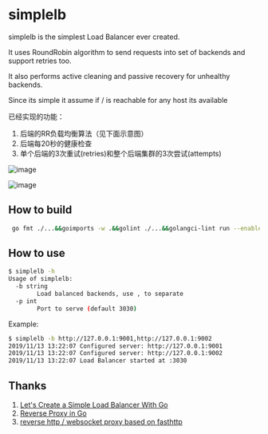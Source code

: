 # simplelb

simplelb is the simplest Load Balancer ever created.

It uses RoundRobin algorithm to send requests into set of backends and support
retries too.

It also performs active cleaning and passive recovery for unhealthy backends.

Since its simple it assume if / is reachable for any host its available

已经实现的功能：

1. 后端的RR负载均衡算法（见下面示意图）
1. 后端每20秒的健康检查
1. 单个后端的3次重试(retries)和整个后端集群的3次尝试(attempts)

![image](https://user-images.githubusercontent.com/1940588/68740133-5a7e3a80-0625-11ea-8faa-dcca0df04b7b.png)

![image](https://user-images.githubusercontent.com/1940588/68740165-6e29a100-0625-11ea-8ddd-3854735e0ae1.png)

## How to build

```bash
 go fmt ./...&&goimports -w .&&golint ./...&&golangci-lint run --enable-all&& go install ./...
```

## How to use

```bash
$ simplelb -h
Usage of simplelb:
  -b string
    	Load balanced backends, use , to separate
  -p int
    	Port to serve (default 3030)
```

Example:

```bash
$ simplelb -b http://127.0.0.1:9001,http://127.0.0.1:9002
2019/11/13 13:22:07 Configured server: http://127.0.0.1:9001
2019/11/13 13:22:07 Configured server: http://127.0.0.1:9002
2019/11/13 13:22:07 Load Balancer started at :3030
```

## Thanks

1. [Let's Create a Simple Load Balancer With Go](https://kasvith.github.io/posts/lets-create-a-simple-lb-go/)
1. [Reverse Proxy in Go](https://blog.charmes.net/post/reverse-proxy-go/)
1. [reverse http / websocket proxy based on fasthttp](https://github.com/yeqown/fasthttp-reverse-proxy)
